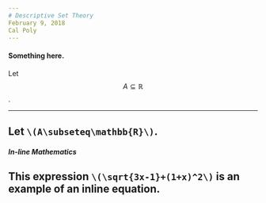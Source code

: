 ```yaml
---
# Descriptive Set Theory
February 9, 2018
Cal Poly
---
```

#### Something here.
Let $$A\subseteq\mathbb{R}$$.

---
Let `\(A\subseteq\mathbb{R}\)`.
---
##### In-line Mathematics

This expression `\(\sqrt{3x-1}+(1+x)^2\)` is an example of an inline equation.
---
